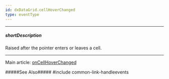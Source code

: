 ```yaml
---
id: dxDataGrid.cellHoverChanged
type: eventType
---
```

---
##### shortDescription
Raised after the pointer enters or leaves a cell.

---
Main article: [onCellHoverChanged](/api-reference/10%20UI%20Widgets/dxDataGrid/1%20Configuration/onCellHoverChanged.md '/Documentation/ApiReference/UI_Components/dxDataGrid/Configuration/#onCellHoverChanged')

#####See Also#####
#include common-link-handleevents